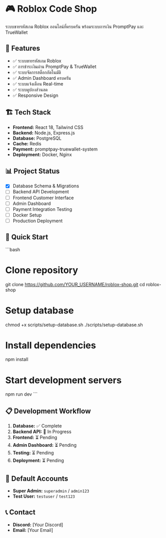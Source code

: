 # 🎮 Roblox Code Shop

ระบบขายรหัสเกม Roblox ออนไลน์ที่ครบครัน พร้อมระบบการเงิน PromptPay และ TrueWallet

## 🚀 Features

- ✅ ระบบขายรหัสเกม Roblox
- ✅ การชำระเงินผ่าน PromptPay & TrueWallet
- ✅ ระบบจัดการสต็อกอัตโนมัติ
- ✅ Admin Dashboard ครบครัน
- ✅ ระบบแจ้งเตือน Real-time
- ✅ ระบบคูปองส่วนลด
- ✅ Responsive Design

## 🏗️ Tech Stack

- **Frontend:** React 18, Tailwind CSS
- **Backend:** Node.js, Express.js
- **Database:** PostgreSQL
- **Cache:** Redis
- **Payment:** promptpay-truewallet-system
- **Deployment:** Docker, Nginx

## 📊 Project Status

- [x] Database Schema & Migrations
- [ ] Backend API Development
- [ ] Frontend Customer Interface
- [ ] Admin Dashboard
- [ ] Payment Integration Testing
- [ ] Docker Setup
- [ ] Production Deployment

## 🚀 Quick Start

\`\`\`bash
# Clone repository
git clone https://github.com/YOUR_USERNAME/roblox-shop.git
cd roblox-shop

# Setup database
chmod +x scripts/setup-database.sh
./scripts/setup-database.sh

# Install dependencies
npm install

# Start development servers
npm run dev
\`\`\`

## 📋 Development Workflow

1. **Database:** ✅ Complete
2. **Backend API:** 🚧 In Progress
3. **Frontend:** ⏳ Pending
4. **Admin Dashboard:** ⏳ Pending
5. **Testing:** ⏳ Pending
6. **Deployment:** ⏳ Pending

## 🔑 Default Accounts

- **Super Admin:** `superadmin` / `admin123`
- **Test User:** `testuser` / `test123`

## 📞 Contact

- **Discord:** [Your Discord]
- **Email:** [Your Email]